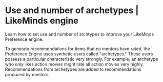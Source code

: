 # Use and number of archetypes \| LikeMinds engine

Learn how to set use and number of archtypes to improve your LikeMinds Preference engine.

To generate recommendations for items that no mentors have rated, the Preference Engine uses synthetic users called "archetypes." These users possess a particular characteristic very strongly. For example, an archetype who only likes action movies might rate all action movies very highly. Recommendations from archetypes are added to recommendations produced by mentors.


